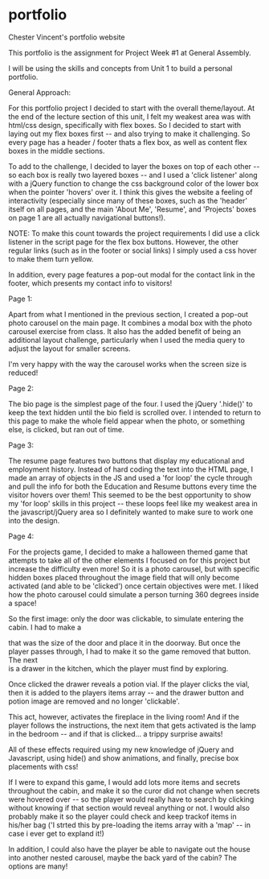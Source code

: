 # portfolio
Chester Vincent's portfolio website

This portfolio is the assignment for Project Week #1 at General Assembly.

I will be using the skills and concepts from Unit 1 to build a personal portfolio.


General Approach:

For this portfolio project I decided to start with the overall theme/layout. At the end of the lecture section of this unit, I felt my weakest area was with html/css design, specifically with flex boxes. So I decided to start with laying out my flex boxes first -- and also trying to make it challenging. So every page has a header / footer thats a flex box, as well as content flex boxes in the middle sections.

To add to the challenge, I decided to layer the boxes on top of each other -- so each box is really two layered boxes -- and I used a 'click listener' along with a jQuery function to change the css background color of the lower box when the pointer 'hovers' over it. I think this gives the website a feeling of interactivity (especially since many of these boxes, such as the 'header' itself on all pages, and the main 'About Me', 'Resume', and 'Projects' boxes on page 1 are all actually navigational buttons!).

 NOTE: To make this count towards the project requirements I did use a click listener in the script page for the flex box buttons. However, the other regular links (such as in the footer or social links) I simply used a css hover to  make them turn yellow.

 In addition, every page features a pop-out modal for the contact link in the footer, which presents my contact info to visitors!

 Page 1:

 Apart from what I mentioned in the previous section, I created a pop-out photo carousel on the main page. It combines a modal box with the photo carousel exercise from class. It also has the added benefit of being an additional layout challenge, particularly when I used the media query to adjust the layout for smaller screens.

 I'm very happy with the way the carousel works when the screen size is reduced!

 Page 2:

The bio page is the simplest page of the four. I used the jQuery '.hide()' to keep the text hidden until the bio field is scrolled over. I intended to return to this page to make the whole field appear when the photo, or something else, is clicked, but ran out of time.

Page 3:

The resume page features two buttons that display my educational and employment history. Instead of hard coding the text into the HTML page, I made an array of objects in the JS and used a 'for loop' the cycle through and pull the info for both the Education and Resume buttons every time the visitor hovers over them! This seemed to be the best opportunity to show my 'for loop' skills in this project -- these loops feel like my weakest area in the javascript/jQuery area so I definitely wanted to make sure to work one into the design.

Page 4:

For the projects game, I decided to make a halloween themed game that attempts to take all of the other elements I focused on for this project but increase the difficulty even more! So it is a photo carousel, but with specific hidden boxes placed throughout the image field that will only become activated (and able to be 'clicked') once certain objectives were met.  I liked how the photo carousel could simulate a person turning 360 degrees inside a space!

So the first image: only the door was clickable, to simulate entering the cabin. I had to make a <div> that was the size of the door and place it in the doorway. But once the player passes through, I had to make it so the game removed that button. The next <div> is a drawer in the kitchen, which the player must find by exploring.

Once clicked the drawer reveals a potion vial. If the player clicks the vial, then it is added to the players items array -- and the drawer button and potion image are removed and no longer 'clickable'.

This act, however, activates the fireplace in the living room! And if the player follows the instructions, the next item that gets activated is the lamp in the bedroom -- and if that is clicked... a trippy surprise awaits! 

All of these effects required using my new knowledge of jQuery and Javascript, using hide() and show animations, and finally, precise box placements with css!


If I were to expand this game, I would add lots more items and secrets throughout the cabin, and make it so the curor did not change when secrets were hovered over -- so the player would really have to search by clicking without knowing if that section would reveal anything or not. I would also probably make it so the player could check and keep trackof items in his/her bag ('I strted this by pre-loading the items array with a 'map' -- in case i ever get to expland it!)

In addition, I could also have the player be able to navigate out the house into another nested carousel, maybe the back yard of the cabin? The options are many!
